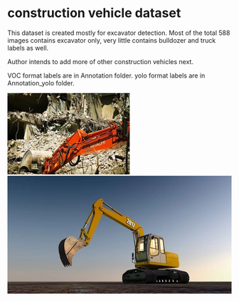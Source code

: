 # construction vehicle dataset

This dataset is created mostly for excavator detection. 
Most of the total 588 images contains excavator only, very little contains bulldozer and truck labels as well.

Author intends to add more of other construction vehicles next.

VOC format labels are in Annotation folder.
 yolo format labels are in Annotation_yolo folder.
 
![excavator img example](https://github.com/Kerou-Z/construction_vehicle_dataset/blob/master/cons_vehcl_dataset/jpgimages/231.jpg)
![excavator img example](https://github.com/Kerou-Z/construction_vehicle_dataset/blob/master/cons_vehcl_dataset/jpgimages/401.jpg)
